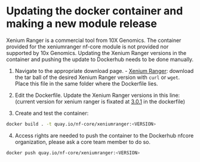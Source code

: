 # Updating the docker container and making a new module release

Xenium Ranger is a commercial tool from 10X Genomics. The container provided for the xeniumranger nf-core module is not provided nor supported by 10x Genomics. Updating the Xenium Ranger versions in the container and pushing the update to Dockerhub needs to be done manually.

1. Navigate to the appropriate download page. - [Xenium Ranger](https://www.10xgenomics.com/support/software/xenium-ranger/downloads): download the tar ball of the desired Xenium Ranger version with `curl` or `wget`. Place this file in the same folder where the Dockerfile lies.

2. Edit the Dockerfile. Update the Xenium Ranger versions in this line:
   (current version for xenium ranger is fixated at [3.0.1](https://www.10xgenomics.com/support/software/xenium-ranger/downloads) in the dockerfile)

3. Create and test the container:

```bash
docker build . -t quay.io/nf-core/xeniumranger:<VERSION>
```

4. Access rights are needed to push the container to the Dockerhub nfcore organization, please ask a core team member to do so.

```bash
docker push quay.io/nf-core/xeniumranger:<VERSION>
```
